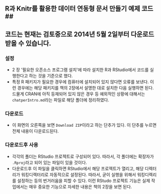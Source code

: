 ## R과 Knitr를 활용한 데이터 연동형 문서 만들기 예제 코드##

## 코드는 현재는 검토중으로 2014년 5월 2일부터 다운로드 받을 수 있습니다. ##

### 설정 ###

- 2 장 '필요한 오픈소스 프로그램 설치'에 따라 설치한 R과 RStudio에서 코드를 실행한다고 하는 것을 기준으로 했다.
- 특정 R 패키지가 필요한 경우에 컴퓨터에 설치되어 있지 않다면 오류를 보낸다. 이런 경우에는 해당 패키지를 책의 2장에서 설명한 대로 설치한 다음 실행하면 된다. 드물게 CRAN에 아직 등재되어 있지 않은 경우 등 예외적인 상황에 대해서는 `chatperIntro.md`라는 파일로 해당 폴더에 정리하였다. 



### 다운로드 ###

- 이 화면의 오른쪽을 보면 `Download ZIP`이라고 하는 단추가 있다. 이 단추를 누르면 전체 내용이 다운로드된다. 

### 다운로드후 사용 ###

- 각각의 폴더는 RStudio 프로젝트로 구성되어 있다. 따라서, 각 폴더에는 확장자가 `.Rproj`라고 되어 있는 파일이 있을 것이다. 
- 다운로드후 이 파일을 클릭하면 RStudio에서 해당 프로젝트가 열리고, 해당 디렉터리가 워킹디렉터리로 자동적으로 설정된다. 따라서, 굳이 실행을 위해서 워킹디렉리를 설정하는 등의 번거러움을 피할 수 있다. 이런 RStudo 프로젝트 기능은 실제 작업에서는 매우 중요한 기능으로 자세한 내용은 책의 2장을 보면 된다.


